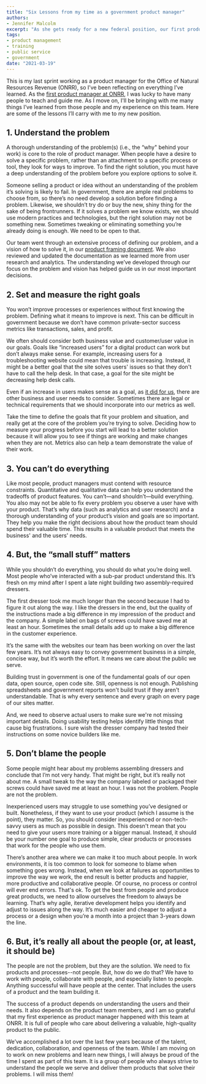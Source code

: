 ```yaml
---
title: "Six Lessons from my time as a government product manager"
authors:
- Jennifer Malcolm
excerpt: "As she gets ready for a new federal position, our first product manager reflects on all she has learned from her time on this team."
tags:
- product management
- training
- public service
- government
date: "2021-03-19"
---
```


This is my last sprint working as a product manager for the Office of Natural Resources Revenue (ONRR), so I’ve been reflecting on everything I’ve learned. As the [first product manager at ONRR](../becoming-a-product-manager/), I was lucky to have many people to teach and guide me. As I move on, I'll be bringing with me many things I’ve learned from those people and my experience on this team. Here are some of the lessons I’ll carry with me to my new position.

## 1. Understand the problem

A thorough understanding of the problem(s) (i.e., the “why" behind your work) is core to the role of product manager. When people have a desire to solve a specific problem, rather than an attachment to a specific process or tool, they look for ways to improve. To find the right solution, you must have a deep understanding of the problem before you explore options to solve it.

Someone selling a product or idea without an understanding of the problem it’s solving is likely to fail. In government, there are ample real problems to choose from, so there’s no need develop a solution before finding a problem. Likewise, we shouldn’t try do or buy the new, shiny thing for the sake of being frontrunners. If it solves a problem we know exists, we should use modern practices and technologies, but the right solution may not be something new. Sometimes tweaking or eliminating something you’re already doing is enough. We need to be open to that.

Our team went through an extensive process of defining our problem, and a vision of how to solve it, in our [product framing document](https://github.com/ONRR/nrrd/wiki/Product-framing). We also reviewed and updated the documentation as we learned more from user research and analytics. The understanding we’ve developed through our focus on the problem and vision has helped guide us in our most important decisions.

## 2. Set and measure the right goals

You won’t improve processes or experiences without first knowing the problem. Defining what it means to improve is next. This can be difficult in government because we don’t have common private-sector success metrics like transactions, sales, and profit.

We often should consider both business value and customer/user value in our goals. Goals like “increased users” for a digital product can work but don’t always make sense. For example, increasing users for a troubleshooting website could mean that trouble is increasing. Instead, it might be a better goal that the site solves users' issues so that they don't have to call the help desk. In that case, a goal for the site might be decreasing help desk calls.

Even if an increase in users makes sense as a goal, as [it did for us](https://github.com/ONRR/nrrd/wiki/Goals-and-metrics), there are other business and user needs to consider. Sometimes there are legal or technical requirements that we should incorporate into our metrics as well.

Take the time to define the goals that fit your problem and situation, and really get at the core of the problem you’re trying to solve. Deciding how to measure your progress before you start will lead to a better solution because it will allow you to see if things are working and make changes when they are not. Metrics also can help a team demonstrate the value of their work.

## 3. You can’t do everything

Like most people, product managers must contend with resource constraints. Quantitative and qualitative data can help you understand the tradeoffs of product features. You can’t—and shouldn’t—build everything. You also may not be able to fix every problem you observe a user have with your product. That’s why data (such as analytics and user research) and a thorough understanding of your product’s vision and goals are so important. They help you make the right decisions about how the product team should spend their valuable time. This results in a valuable product that meets the business' and the users' needs.

## 4. But, the “small stuff” matters

While you shouldn’t do everything, you should do what you’re doing well. Most people who’ve interacted with a sub-par product understand this. It’s fresh on my mind after I spent a late night building two assembly-required dressers.

The first dresser took me much longer than the second because I had to figure it out along the way. I like the dressers in the end, but the quality of the instructions made a big difference in my impression of the product and the company. A simple label on bags of screws could have saved me at least an hour. Sometimes the small details add up to make a big difference in the customer experience.

It’s the same with the websites our team has been working on over the last few years. It’s not always easy to convey government business in a simple, concise way, but it’s worth the effort. It means we care about the public we serve.

Building trust in government is one of the fundamental goals of our open data, open source, open code site. Still, openness is not enough. Publishing spreadsheets and government reports won't build trust if they aren't understandable. That is why every sentence and every graph on every page of our sites matter.

And, we need to observe actual users to make sure we're not missing important details. Doing usability testing helps identify little things that cause big frustrations. I sure wish the dresser company had tested their instructions on some novice builders like me.

## 5. Don’t blame the people

Some people might hear about my problems assembling dressers and conclude that I’m not very handy. That might be right, but it’s really not about me. A small tweak to the way the company labeled or packaged their screws could have saved me at least an hour. I was not the problem. People are not the problem.

Inexperienced users may struggle to use something you’ve designed or built. Nonetheless, if they want to use your product (which I assume is the point), they matter. So, you should consider inexperienced or non-tech-savvy users as much as possible in design. This doesn't mean that you need to give your users more training or a bigger manual. Instead, it should be your number one goal to produce simple, clear products or processes that work for the people who use them.

There’s another area where we can make it too much about people. In work environments, it is too common to look for someone to blame when something goes wrong. Instead, when we look at failures as opportunities to improve the way we work, the end result is better products and happier, more productive and collaborative people. Of course, no process or control will ever end errors. That's ok. To get the best from people and produce great products, we need to allow ourselves the freedom to always be learning. That’s why agile, iterative development helps you identify and adjust to issues along the way. It’s much easier and cheaper to adjust a process or a design when you’re a month into a project than 3-years down the line.

## 6. But, it’s really all about the people (or, at least, it should be)

The people are not the problem, but they are the solution. We need to fix products and processes--not people. But, how do we do that? We have to work with people, collaborate with people, and especially listen to people. Anything successful will have people at the center. That includes the users of a product and the team building it.

The success of a product depends on understanding the users and their needs. It also depends on the product team members, and I am so grateful that my first experience as product manager happened with this team at ONRR. It is full of people who care about delivering a valuable, high-quality product to the public.

We’ve accomplished a lot over the last few years because of the talent, dedication, collaboration, and openness of the team. While I am moving on to work on new problems and learn new things, I will always be proud of the time I spent as part of this team. It is a group of people who always strive to understand the people we serve and deliver them products that solve their problems. I will miss them!
